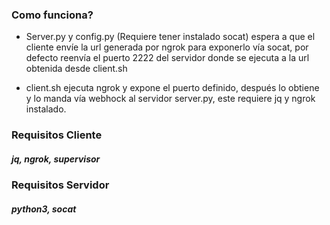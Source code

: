 ### Como funciona?

- Server.py y config.py (Requiere tener instalado socat) espera a que el cliente envíe la url generada por ngrok para exponerlo vía socat, por defecto reenvía el puerto 2222 del servidor donde se ejecuta a la url obtenida desde client.sh

- client.sh ejecuta ngrok y expone el puerto definido, después lo obtiene y lo manda vía webhock al servidor server.py, este requiere jq y ngrok instalado.

### Requisitos Cliente
##### jq, ngrok, supervisor

### Requisitos Servidor
##### python3, socat
